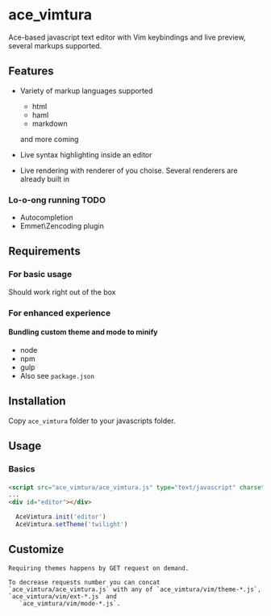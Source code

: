 # ace_vimtura
Ace-based javascript text editor with Vim keybindings and live preview, several markups supported.

## Features

* Variety of markup languages supported
  - html
  - haml
  - markdown

  and more coming
* Live syntax highlighting inside an editor
* Live rendering with renderer of you choise.
  Several renderers are already built in

### Lo-o-ong running TODO

* Autocompletion
* Emmet\Zencoding plugin

## Requirements

### For basic usage

Should work right out of the box

### For enhanced experience

#### Bundling custom theme and mode to minify

* node
* npm
* gulp
* Also see `package.json`

## Installation

Copy `ace_vimtura` folder to your javascripts folder.

## Usage

### Basics

#### 

```html
<script src="ace_vimtura/ace_vimtura.js" type="text/javascript" charset="utf-8"></script>
...
<div id="editor"></div>
```

```javascript
  AceVimtura.init('editor')
  AceVimtura.setTheme('twilight')
```

## Customize

```
Requiring themes happens by GET request on demand.

To decrease requests number you can concat `ace_vimtura/ace_vimtura.js` with any of `ace_vimtura/vim/theme-*.js`, `ace_vimtura/vim/ext-*.js` and
   `ace_vimtura/vim/mode-*.js`.
